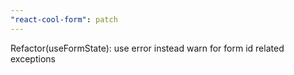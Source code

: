 ```yaml
---
"react-cool-form": patch
---
```


Refactor(useFormState): use error instead warn for form id related exceptions
